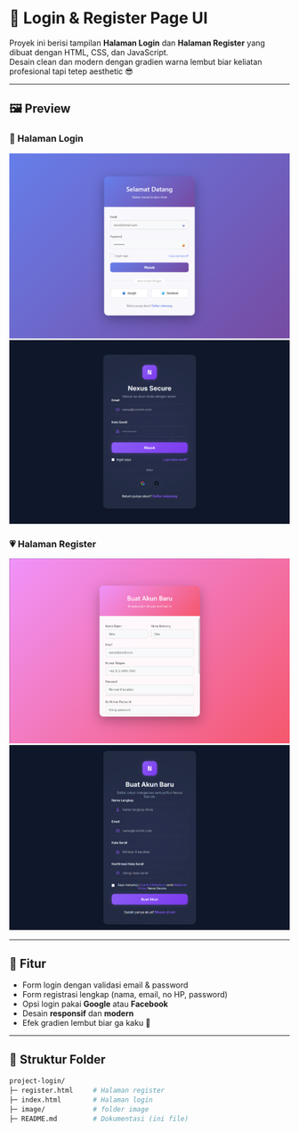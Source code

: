 # 🔐 Login & Register Page UI

Proyek ini berisi tampilan **Halaman Login** dan **Halaman Register** yang dibuat dengan HTML, CSS, dan JavaScript.  
Desain clean dan modern dengan gradien warna lembut biar keliatan profesional tapi tetep aesthetic 😎

---

## 🖼️ Preview

### 💜 Halaman Login
![Login Page](image/login.png)
![Login Page](image/login2.png)

### 💗 Halaman Register
![Register Page](image/registert.png)
![Register Page](image/registert2.png)

---

## 🚀 Fitur
- Form login dengan validasi email & password  
- Form registrasi lengkap (nama, email, no HP, password)  
- Opsi login pakai **Google** atau **Facebook**  
- Desain **responsif** dan **modern**  
- Efek gradien lembut biar ga kaku 🩵

---

## 📂 Struktur Folder
```bash
project-login/
├─ register.html     # Halaman register  
├─ index.html        # Halaman login
├─ image/            # folder image
├─ README.md         # Dokumentasi (ini file)